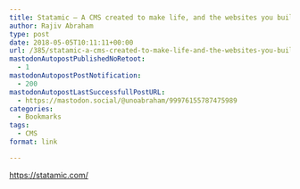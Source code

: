 ```yaml
---
title: Statamic – A CMS created to make life, and the websites you build, easier.
author: Rajiv Abraham
type: post
date: 2018-05-05T10:11:11+00:00
url: /385/statamic-a-cms-created-to-make-life-and-the-websites-you-build-easier/
mastodonAutopostPublishedNoRetoot:
  - 1
mastodonAutopostPostNotification:
  - 200
mastodonAutopostLastSuccessfullPostURL:
  - https://mastodon.social/@unoabraham/99976155787475989
categories:
  - Bookmarks
tags:
  - CMS
format: link

---
```

<https://statamic.com/>